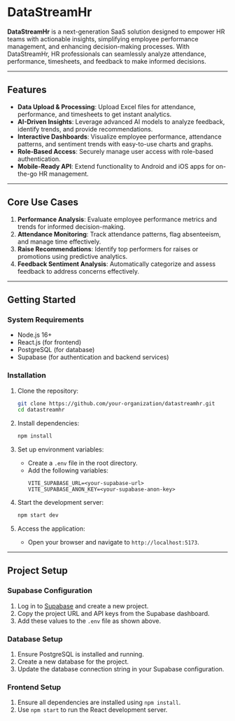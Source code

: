# **DataStreamHr**

**DataStreamHr** is a next-generation SaaS solution designed to empower HR teams with actionable insights, simplifying employee performance management, and enhancing decision-making processes. With DataStreamHr, HR professionals can seamlessly analyze attendance, performance, timesheets, and feedback to make informed decisions.

---

## **Features**

- **Data Upload & Processing**: Upload Excel files for attendance, performance, and timesheets to get instant analytics.
- **AI-Driven Insights**: Leverage advanced AI models to analyze feedback, identify trends, and provide recommendations.
- **Interactive Dashboards**: Visualize employee performance, attendance patterns, and sentiment trends with easy-to-use charts and graphs.
- **Role-Based Access**: Securely manage user access with role-based authentication.
- **Mobile-Ready API**: Extend functionality to Android and iOS apps for on-the-go HR management.

---

## **Core Use Cases**

1. **Performance Analysis**: Evaluate employee performance metrics and trends for informed decision-making.
2. **Attendance Monitoring**: Track attendance patterns, flag absenteeism, and manage time effectively.
3. **Raise Recommendations**: Identify top performers for raises or promotions using predictive analytics.
4. **Feedback Sentiment Analysis**: Automatically categorize and assess feedback to address concerns effectively.

---

## **Getting Started**

### **System Requirements**
- Node.js 16+
- React.js (for frontend)
- PostgreSQL (for database)
- Supabase (for authentication and backend services)

### **Installation**

1. Clone the repository:
   ```bash
   git clone https://github.com/your-organization/datastreamhr.git
   cd datastreamhr
   ```

2. Install dependencies:
   ```bash
   npm install
   ```

3. Set up environment variables:
   - Create a `.env` file in the root directory.
   - Add the following variables:
     ```
     VITE_SUPABASE_URL=<your-supabase-url>
     VITE_SUPABASE_ANON_KEY=<your-supabase-anon-key>
     ```

4. Start the development server:
   ```bash
   npm start dev
   ```

5. Access the application:
   - Open your browser and navigate to `http://localhost:5173`.

---

## **Project Setup**

### **Supabase Configuration**
1. Log in to [Supabase](https://supabase.com/) and create a new project.
2. Copy the project URL and API keys from the Supabase dashboard.
3. Add these values to the `.env` file as shown above.

### **Database Setup**
1. Ensure PostgreSQL is installed and running.
2. Create a new database for the project.
3. Update the database connection string in your Supabase configuration.

### **Frontend Setup**
1. Ensure all dependencies are installed using `npm install`.
2. Use `npm start` to run the React development server.
